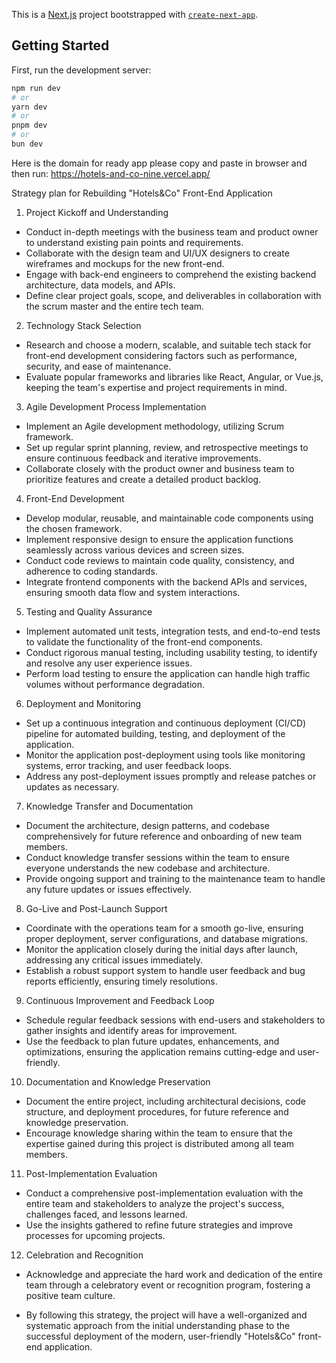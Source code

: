 This is a [Next.js](https://nextjs.org/) project bootstrapped with [`create-next-app`](https://github.com/vercel/next.js/tree/canary/packages/create-next-app).

## Getting Started

First, run the development server:

```bash
npm run dev
# or
yarn dev
# or
pnpm dev
# or
bun dev
```


Here is the domain for ready app please copy and paste in browser and then run: https://hotels-and-co-nine.vercel.app/


Strategy plan for Rebuilding "Hotels&Co" Front-End Application

1.	Project Kickoff and Understanding
-	Conduct in-depth meetings with the business team and product owner to understand existing pain points and requirements.
-	Collaborate with the design team and UI/UX designers to create wireframes and mockups for the new front-end.
-	Engage with back-end engineers to comprehend the existing backend architecture, data models, and APIs.
-	Define clear project goals, scope, and deliverables in collaboration with the scrum master and the entire tech team.

2.	Technology Stack Selection
-	Research and choose a modern, scalable, and suitable tech stack for front-end development considering factors such as performance, security, and ease of maintenance.
-	Evaluate popular frameworks and libraries like React, Angular, or Vue.js, keeping the team's expertise and project requirements in mind.

3.	Agile Development Process Implementation
-	Implement an Agile development methodology, utilizing Scrum framework.
-	Set up regular sprint planning, review, and retrospective meetings to ensure continuous feedback and iterative improvements.
-	Collaborate closely with the product owner and business team to prioritize features and create a detailed product backlog.

4.	Front-End Development
-	Develop modular, reusable, and maintainable code components using the chosen framework.
-	Implement responsive design to ensure the application functions seamlessly across various devices and screen sizes.
-	Conduct code reviews to maintain code quality, consistency, and adherence to coding standards.
-	Integrate frontend components with the backend APIs and services, ensuring smooth data flow and system interactions.

5.	 Testing and Quality Assurance
-	Implement automated unit tests, integration tests, and end-to-end tests to validate the functionality of the front-end components.
-	Conduct rigorous manual testing, including usability testing, to identify and resolve any user experience issues.
-	Perform load testing to ensure the application can handle high traffic volumes without performance degradation.

6.	Deployment and Monitoring
-	Set up a continuous integration and continuous deployment (CI/CD) pipeline for automated building, testing, and deployment of the application.
-	Monitor the application post-deployment using tools like monitoring systems, error tracking, and user feedback loops.
-	Address any post-deployment issues promptly and release patches or updates as necessary.

7.	Knowledge Transfer and Documentation
-	Document the architecture, design patterns, and codebase comprehensively for future reference and onboarding of new team members.
-	Conduct knowledge transfer sessions within the team to ensure everyone understands the new codebase and architecture.
-	Provide ongoing support and training to the maintenance team to handle any future updates or issues effectively.

8.	Go-Live and Post-Launch Support
-	Coordinate with the operations team for a smooth go-live, ensuring proper deployment, server configurations, and database migrations.
-	Monitor the application closely during the initial days after launch, addressing any critical issues immediately.
-	Establish a robust support system to handle user feedback and bug reports efficiently, ensuring timely resolutions.

9.	 Continuous Improvement and Feedback Loop
-	Schedule regular feedback sessions with end-users and stakeholders to gather insights and identify areas for improvement.
-	Use the feedback to plan future updates, enhancements, and optimizations, ensuring the application remains cutting-edge and user-friendly.




10.	Documentation and Knowledge Preservation
-	Document the entire project, including architectural decisions, code structure, and deployment procedures, for future reference and knowledge preservation.
-	Encourage knowledge sharing within the team to ensure that the expertise gained during this project is distributed among all team members.

11.	Post-Implementation Evaluation
-	Conduct a comprehensive post-implementation evaluation with the entire team and stakeholders to analyze the project's success, challenges faced, and lessons learned.
-	Use the insights gathered to refine future strategies and improve processes for upcoming projects.

12.	Celebration and Recognition
-	Acknowledge and appreciate the hard work and dedication of the entire team through a celebratory event or recognition program, fostering a positive team culture.

-	By following this strategy, the project will have a well-organized and systematic approach from the initial understanding phase to the successful deployment of the modern, user-friendly "Hotels&Co" front-end application.

